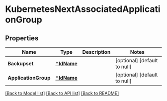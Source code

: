 # KubernetesNextAssociatedApplicationGroup

## Properties
Name | Type | Description | Notes
------------ | ------------- | ------------- | -------------
**Backupset** | [***IdName**](IdName.md) |  | [optional] [default to null]
**ApplicationGroup** | [***IdName**](IdName.md) |  | [optional] [default to null]

[[Back to Model list]](../README.md#documentation-for-models) [[Back to API list]](../README.md#documentation-for-api-endpoints) [[Back to README]](../README.md)


